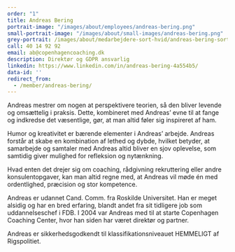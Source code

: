 ```yaml
---
order: "1"
title: Andreas Bering
portrait-image: "/images/about/employees/andreas-bering.png"
small-portrait-image: "/images/about/small-images/andreas-bering.png"
grey-portrait: /images/about/medarbejdere-sort-hvid/andreas-bering-sort-hvid.png
call: 40 14 92 92
email: ab@copenhagencoaching.dk
description: Direktør og GDPR ansvarlig
linkedin: https://www.linkedin.com/in/andreas-bering-4a554b5/
data-id: ''
redirect_from:
  - /member/andreas-bering/
---
```


Andreas mestrer om nogen at perspektivere teorien, så den bliver levende og omsættelig i praksis. Dette, kombineret med Andreas’ evne til at fange og indkredse det væsentlige, gør, at man altid føler sig inspireret af ham.

Humor og kreativitet er bærende elementer i Andreas’ arbejde. Andreas forstår at skabe en kombination af lethed og dybde, hvilket betyder, at samarbejde og samtaler med Andreas altid bliver en sjov oplevelse, som samtidig giver mulighed for refleksion og nytænkning.   

Hvad enten det drejer sig om coaching, rådgivning rekruttering eller andre konsulentopgaver, kan man altid regne med, at Andreas vil møde én med ordentlighed, præcision og stor kompetence.

Andreas er udannet Cand. Comm. fra Roskilde Universitet.  Han er meget alsidig og har en bred erfaring, blandt andet fra sit tidligere job som uddannelseschef i FDB.  I 2004 var Andreas med til at starte Copenhagen Coaching Center, hvor han siden har været direktør og partner.

Andreas er sikkerhedsgodkendt til klassifikationsniveauet HEMMELIGT af Rigspolitiet.